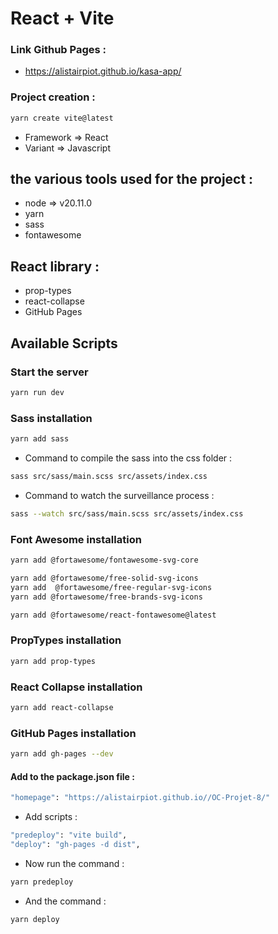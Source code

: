 # React + Vite

### Link Github Pages :

-   https://alistairpiot.github.io/kasa-app/

### Project creation :

```bash
yarn create vite@latest
```

-   Framework => React
-   Variant => Javascript

## the various tools used for the project :

-   node => v20.11.0
-   yarn
-   sass
-   fontawesome

## React library :

-   prop-types
-   react-collapse
-   GitHub Pages

## Available Scripts

### Start the server

```bash
yarn run dev
```

### Sass installation

```bash
yarn add sass
```

-   Command to compile the sass into the css folder :

```bash
sass src/sass/main.scss src/assets/index.css
```

-   Command to watch the surveillance process :

```bash
sass --watch src/sass/main.scss src/assets/index.css
```

### Font Awesome installation

```bash
yarn add @fortawesome/fontawesome-svg-core
```

```bash
yarn add @fortawesome/free-solid-svg-icons
yarn add  @fortawesome/free-regular-svg-icons
yarn add @fortawesome/free-brands-svg-icons
```

```bash
yarn add @fortawesome/react-fontawesome@latest
```

### PropTypes installation

```bash
yarn add prop-types
```

### React Collapse installation

```bash
yarn add react-collapse
```

### GitHub Pages installation

```bash
yarn add gh-pages --dev
```

#### Add to the package.json file :

```bash
"homepage": "https://alistairpiot.github.io//OC-Projet-8/"
```

-   Add scripts :

```bash
"predeploy": "vite build",
"deploy": "gh-pages -d dist",
```

-   Now run the command :

```bash
yarn predeploy
```

-   And the command :

```bash
yarn deploy
```
